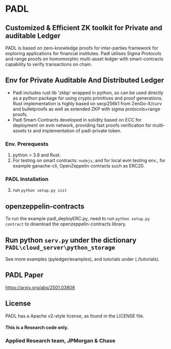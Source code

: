 # PADL 
## Customized & Efficient ZK toolkit for Private and auditable Ledger

PADL is based on zero-knowledge proofs for inter-parties framework for exploring applications for financial institutes. Padl utilises Sigma Protocols and range proofs on homomorphic multi-asset ledger with smart-contracts capability to verify transactions on chain.

## Env for Private Auditable And Distributed Ledger
- Padl includes rust lib 'zkbp' wrapped in python, so can be used directly as a python package for using crypto primitives and proof generations. 
  Rust implementation is highly based on secp256k1 from ZenGo-X/curv and bulletproofs as well as extended ZKP with sigma protocols+range proofs.
- Padl Smart-Contracts developed in solidity based on ECC for deployment on evm network, providing fast proofs verification for multi-assets tx and implementation of padl-private token.


### Env. Prerequests
1. python > 3.8 and Rust.
2. For testing on smart contracts: `nodejs`, and for local evm testing env., for example ganache-cli, OpenZeppelin contracts such as ERC20.

### PADL Installation
3. run `python setup.py init`

## openzeppelin-contracts
To run the example padl_deployERC.py, need to run `python setup.py contract` to download the openzeppelin-contracts library.

## Run python `serv.py` under the dictionary `PADL\cloud_server\python_storage`


See more examples (pyledger/examples), and tutorials under (./tutorials).

## PADL Paper
https://arxiv.org/abs/2501.03808

## License
PADL has a Apache v2-style license, as found in the LICENSE file.


#### This is a Research code only. 

### Applied Research team, JPMorgan & Chase
